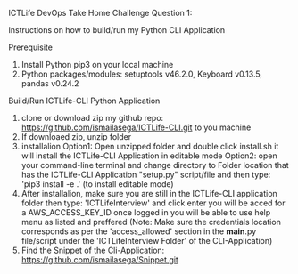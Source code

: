 ICTLife DevOps Take Home Challenge Question 1:

Instructions on how to build/run my Python CLI Application

Prerequisite
1. Install Python pip3 on your local machine
2. Python packages/modules: setuptools v46.2.0, Keyboard v0.13.5, pandas v0.24.2

Build/Run ICTLife-CLI Python Application
1. clone or download zip my github repo: https://github.com/ismailasega/ICTLife-CLI.git to you machine
2. If downloaed zip, unzip folder
3. installalion
Option1: Open unzipped folder and double click install.sh it will install the ICTLife-CLI Application in editable mode
Option2: open your command-line terminal and change directory to Folder location that has the ICTLife-CLI Application "setup.py" script/file and then type: 'pip3 install -e .' (to install editable mode)
4. After installalion, make sure you are still in the ICTLife-CLI application folder
then type: 'ICTLifeInterview' and click enter you will be acced for a AWS_ACCESS_KEY_ID once logged in you will be able to use help menu as listed and preffered (Note: Make sure the credentials location corresponds as per the 'access_allowed' section in the __main__.py file/script under the 'ICTLifeInterview Folder' of the CLI-Application)
5. Find the Snippet of the Cli-Application: https://github.com/ismailasega/Snippet.git 
